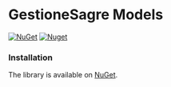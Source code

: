 # GestioneSagre Models

[![NuGet](https://img.shields.io/nuget/v/GestioneSagre.Models.svg?style=for-the-badge)](https://www.nuget.org/packages/GestioneSagre.Models)
[![Nuget](https://img.shields.io/nuget/dt/GestioneSagre.Models.svg?style=for-the-badge)](https://www.nuget.org/packages/GestioneSagre.Models)


### Installation

The library is available on [NuGet](https://www.nuget.org/packages/GestioneSagre.Models).
